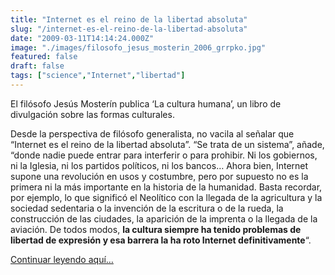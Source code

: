 ```yaml
---
title: "Internet es el reino de la libertad absoluta"
slug: "/internet-es-el-reino-de-la-libertad-absoluta"
date: "2009-03-11T14:14:24.000Z"
image: "./images/filosofo_jesus_mosterin_2006_grrpko.jpg"
featured: false
draft: false
tags: ["science","Internet","libertad"]
---
```



El filósofo Jesús Mosterín publica ‘La cultura humana’, un libro de divulgación sobre las formas culturales.

Desde la perspectiva de filósofo generalista, no vacila al señalar que “Internet es el reino de la libertad absoluta”. “Se trata de un sistema”, añade, “donde nadie puede entrar para interferir o para prohibir. Ni los gobiernos, ni la Iglesia, ni los partidos políticos, ni los bancos… Ahora bien, Internet supone una revolución en usos y costumbre, pero por supuesto no es la primera ni la más importante en la historia de la humanidad. Basta recordar, por ejemplo, lo que significó el Neolítico con la llegada de la agricultura y la sociedad sedentaria o la invención de la escritura o de la rueda, la construcción de las ciudades, la aparición de la imprenta o la llegada de la aviación. De todos modos, **la cultura siempre ha tenido problemas de libertad de expresión y esa barrera la ha roto Internet definitivamente**“.

[Continuar leyendo aquí…](http://www.elpais.com/articulo/cultura/Jesus/Mosterin/Internet/reino/libertad/absoluta/elpepucul/20090227elpepucul_4/Tes)



